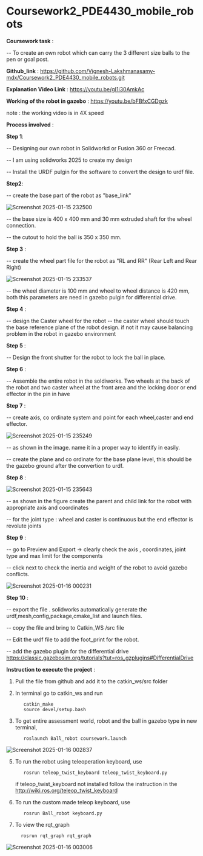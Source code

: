 # Coursework2_PDE4430_mobile_robots

**Coursework task** :

 -- To create an own robot which can carry the 3 different size balls to the pen or goal post.

**Github_link** : https://github.com/Vignesh-Lakshmanasamy-mdx/Coursework2_PDE4430_mobile_robots.git

**Explanation Video Link** : https://youtu.be/gI1i30AmkAc

**Working of the robot in gazebo** : https://youtu.be/bFBfxCGDgzk

 note : the working video is in 4X speed

**Process involved** :

**Step 1**:

-- Designing our own robot in Solidworkd or Fusion 360 or Freecad. 

-- I am using solidworks 2025 to create my design

-- Install the URDF pulgin for the software to convert the design to urdf file.

**Step2**:

-- create the base part of the robot as "base_link"

![Screenshot 2025-01-15 232500](https://github.com/user-attachments/assets/1aefeaa2-f5a7-4078-b3b9-3ebad79c7696)

-- the base size is 400 x 400 mm and 30 mm extruded shaft for the wheel connection.

-- the cutout to hold the ball is 350 x 350 mm. 

**Step 3** :

-- create the wheel part file for the robot as "RL and RR" (Rear Left and Rear Right)

![Screenshot 2025-01-15 233537](https://github.com/user-attachments/assets/0071827d-1f23-4e33-aa7c-0fccb7e4cf4a)

-- the wheel diameter is 100 mm and wheel to wheel distance is 420 mm, both this parameters are need in gazebo pulgin for differential drive.

**Step 4** :

-- design the Caster wheel for the robot
-- the caster wheel should touch the base reference plane of the robot design. if not it may cause balancing problem in the robot in gazebo environment

**Step 5** :

-- Design the front shutter for the robot to lock the ball in place.

**Step 6** :

-- Assemble the entire robot in the soldiworks. Two wheels at the back of the robot and two caster wheel at the front area and the locking door or end effector in the pin in have

**Step 7** :

-- create axis, co ordinate system and point for each wheel,caster and end effector.

![Screenshot 2025-01-15 235249](https://github.com/user-attachments/assets/c4eec451-babb-41f4-bb58-e763491baafb)

-- as shown in the image. name it in a proper way to identify in easily.

-- create the plane and co ordinate for the base plane level, this should be the gazebo ground after the convertion to urdf.

**Step 8** :

![Screenshot 2025-01-15 235643](https://github.com/user-attachments/assets/1debf41f-bb4f-486c-9a72-cf89804b8a5f)

-- as shown in the figure create the parent and child link for the robot with appropriate axis and coordinates

-- for the joint type : wheel and caster is continuous but the end effector is revolute joints

**Step 9** :

-- go to Preview and Export -> clearly check the axis , coordinates, joint type and max limit for the components

-- click next to check the inertia and weight of the robot to avoid gazebo conflicts. 

![Screenshot 2025-01-16 000231](https://github.com/user-attachments/assets/16053c35-b237-428d-b3cc-d2b85ff3c7df)

**Step 10** :

-- export the file . solidworks automatically generate the urdf,mesh,config,package,cmake_list and launch files.

-- copy the file and bring to Catkin_WS /src file 

--  Edit the urdf file to add the foot_print for the robot.

-- add the gazebo plugin for the differential drive
https://classic.gazebosim.org/tutorials?tut=ros_gzplugins#DifferentialDrive

**Instruction to execute the project** :

1. Pull the file from github and add it to the catkin_ws/src folder
2. In terminal go to catkin_ws and run

          catkin_make
          source devel/setup.bash

3. To get entire assessment world, robot and the ball in gazebo type in new terminal, 

          roslaunch Ball_robot coursework.launch

![Screenshot 2025-01-16 002837](https://github.com/user-attachments/assets/7a998e38-589d-4659-a16b-afe320c62c09)

5. To run the robot using teleoperation keyboard, use

          rosrun teleop_twist_keyboard teleop_twist_keyboard.py

   if teleop_twist_keyboard not installed follow the instruction in the http://wiki.ros.org/teleop_twist_keyboard

6. To run the custom made teleop keyboard, use

          rosrun Ball_robot keyboard.py

7. To view the rqt_graph

         rosrun rqt_graph rqt_graph
   
![Screenshot 2025-01-16 003006](https://github.com/user-attachments/assets/c696f26a-10c5-4995-a9c8-146759f30f78)

